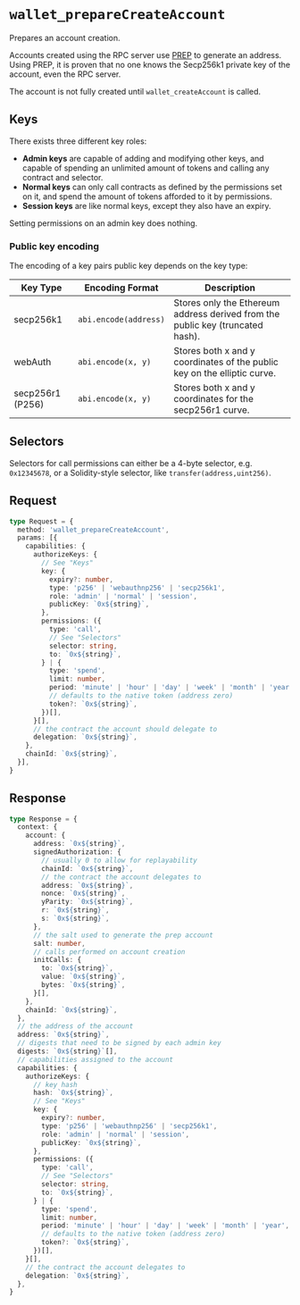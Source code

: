 # `wallet_prepareCreateAccount`

Prepares an account creation.

Accounts created using the RPC server use [PREP](https://blog.biconomy.io/prep-deep-dive/) to generate an address. Using PREP, it is proven that no one knows the Secp256k1 private key of the account, even the RPC server.

The account is not fully created until `wallet_createAccount` is called.

## Keys

There exists three different key roles:

- **Admin keys** are capable of adding and modifying other keys, and capable of spending an unlimited amount of tokens and calling any contract and selector.
- **Normal keys** can only call contracts as defined by the permissions set on it, and spend the amount of tokens afforded to it by permissions.
- **Session keys** are like normal keys, except they also have an expiry.

Setting permissions on an admin key does nothing.

### Public key encoding

The encoding of a key pairs public key depends on the key type:

| Key Type         | Encoding Format       | Description                                                                    |
| ---------------- | --------------------- | ------------------------------------------------------------------------------ |
| secp256k1        | `abi.encode(address)` | Stores only the Ethereum address derived from the public key (truncated hash). |
| webAuth          | `abi.encode(x, y)`    | Stores both x and y coordinates of the public key on the elliptic curve.       |
| secp256r1 (P256) | `abi.encode(x, y)`   | Stores both x and y coordinates for the secp256r1 curve.                       |

## Selectors

Selectors for call permissions can either be a 4-byte selector, e.g. `0x12345678`, or a Solidity-style selector, like `transfer(address,uint256)`.

## Request

```ts
type Request = {
  method: 'wallet_prepareCreateAccount',
  params: [{
    capabilities: {
      authorizeKeys: {
        // See "Keys"
        key: {
          expiry?: number,
          type: 'p256' | 'webauthnp256' | 'secp256k1',
          role: 'admin' | 'normal' | 'session',
          publicKey: `0x${string}`,
        },
        permissions: ({
          type: 'call',
          // See "Selectors"
          selector: string,
          to: `0x${string}`,
        } | {
          type: 'spend',
          limit: number,
          period: 'minute' | 'hour' | 'day' | 'week' | 'month' | 'year',
          // defaults to the native token (address zero)
          token?: `0x${string}`,
        })[],
      }[],
      // the contract the account should delegate to
      delegation: `0x${string}`,
    },
    chainId: `0x${string}`,
  }],
}
```

## Response

```ts
type Response = {
  context: {
    account: {
      address: `0x${string}`,
      signedAuthorization: {
        // usually 0 to allow for replayability
        chainId: `0x${string}`,
        // the contract the account delegates to
        address: `0x${string}`,
        nonce: `0x${string}`,
        yParity: `0x${string}`,
        r: `0x${string}`,
        s: `0x${string}`,
      },
      // the salt used to generate the prep account
      salt: number,
      // calls performed on account creation
      initCalls: {
        to: `0x${string}`,
        value: `0x${string}`,
        bytes: `0x${string}`,
      }[],
    },
    chainId: `0x${string}`,
  },
  // the address of the account
  address: `0x${string}`,
  // digests that need to be signed by each admin key
  digests: `0x${string}`[],
  // capabilities assigned to the account
  capabilities: {
    authorizeKeys: {
      // key hash
      hash: `0x${string}`,
      // See "Keys"
      key: {
        expiry?: number,
        type: 'p256' | 'webauthnp256' | 'secp256k1',
        role: 'admin' | 'normal' | 'session',
        publicKey: `0x${string}`,
      },
      permissions: ({
        type: 'call',
        // See "Selectors"
        selector: string,
        to: `0x${string}`,
      } | {
        type: 'spend',
        limit: number,
        period: 'minute' | 'hour' | 'day' | 'week' | 'month' | 'year',
        // defaults to the native token (address zero)
        token?: `0x${string}`,
      })[],
    }[],
    // the contract the account delegates to
    delegation: `0x${string}`,
  },
}
```
